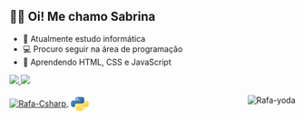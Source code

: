 ## 🙋‍♀️ Oi! Me chamo Sabrina
- 📗 Atualmente estudo informática
- 💻 Procuro seguir na área de programação
- 🧧 Aprendendo HTML, CSS e JavaScript


<div>
  <a href="https://github.com/sabiss">
  <img height="180em" src="https://github-readme-stats.vercel.app/api?username=sabiss&show_icons=true&theme=dracula&include_all_commits=true&count_private=true"/>
  <img height="180em" src="https://github-readme-stats.vercel.app/api/top-langs/?username=sabiss&layout=compact&langs_count=7&theme=dracula"/>
</div>
<div style="display: inline_block"><br>
  <img align="center" alt="Rafa-Csharp" height="30" width="40" src="https://cdn.jsdelivr.net/gh/devicons/devicon/icons/cplusplus/cplusplus-original.svg">
  <img align="center" alt="Rafa-Python" height="30" width="40" src="https://raw.githubusercontent.com/devicons/devicon/master/icons/python/python-original.svg">
  <img align="right" alt="Rafa-yoda" src="https://cdn.discordapp.com/attachments/795358919417397249/825430589581688872/hi.gif">
</div>
